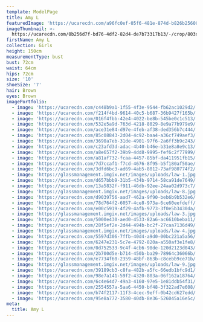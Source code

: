 ```yaml
---
template: ModelPage
title: Amy L
featuredImage: 'https://ucarecdn.com/a96fc0ef-05f6-481e-874d-b826b25600dd/'
imageThumbnail: >-
  https://ucarecdn.com/0b256d7f-bd76-4df2-82d4-de7b73317b13/-/crop/803x1124/283,0/-/preview/
firstName: Amy L
collection: Girls
height: 150cm
measurementType: bust
bust: 72cm
waist: 64cm
hips: 72cm
size: '10'
shoeSize: '7'
hair: Brown
eyes: Brown
imagePortfolio:
  - image: 'https://ucarecdn.com/c448b9a1-1f55-4f3e-9544-fb62ac1029d2/'
  - image: 'https://ucarecdn.com/f214f4bd-9614-40c5-b687-36b9427f165b/'
  - image: 'https://ucarecdn.com/016f4fbb-42e4-4022-be8b-545be0c1c513/'
  - image: 'https://ucarecdn.com/532e5a9d-763d-4218-8029-8e9a77b979e9/'
  - image: 'https://ucarecdn.com/ace31e84-d97e-4feb-af38-ded356b7c444/'
  - image: 'https://ucarecdn.com/85c08843-2d04-4c92-baa4-a36cf749aef3/'
  - image: 'https://ucarecdn.com/3690a7eb-31de-4901-97f6-2a6ff3b9c243/'
  - image: 'https://ucarecdn.com/c23afd3d-adac-4b40-b46e-b31e8a8e9c13/'
  - image: 'https://ucarecdn.com/a8e657f2-39b9-4dd8-9995-fef6c2f77999/'
  - image: 'https://ucarecdn.com/a81af732-fcaa-4457-85bf-da411951fb15/'
  - image: 'https://ucarecdn.com/7d7ccaf1-f7cd-4676-8f95-b5f180af50ae/'
  - image: 'https://ucarecdn.com/3dfd6bc3-ad69-4ab5-8012-73af980774f2/'
  - image: 'https://glassmanagement.imgix.net/images/uploads/law-1.jpg'
  - image: 'https://ucarecdn.com/d657bbb9-31b5-434b-9714-58ca91de7649/'
  - image: 'https://ucarecdn.com/13a5832f-f911-46db-92ee-24aa02d973c7/'
  - image: 'https://glassmanagement.imgix.net/images/uploads/law-8.jpg'
  - image: 'https://ucarecdn.com/d9039756-aad7-462a-9f90-beb6b9b532e6/'
  - image: 'https://ucarecdn.com/78d764f2-6057-4ce8-973a-6ce60eefdeff/'
  - image: 'https://ucarecdn.com/e00c5919-4f29-4afb-9773-3f0e5b3430da/'
  - image: 'https://glassmanagement.imgix.net/images/uploads/law-3.jpg'
  - image: 'https://ucarecdn.com/5000e430-aed0-4533-82a6-ac6610beba11/'
  - image: 'https://ucarecdn.com/28f5ef2e-2d44-494b-bc2f-27caa7136d49/'
  - image: 'https://glassmanagement.imgix.net/images/uploads/law-4.jpg'
  - image: 'https://ucarecdn.com/5597d306-7ffb-40d4-a9d0-00bc221a5a56/'
  - image: 'https://ucarecdn.com/6247e231-5c7e-4792-820a-a550af3e1fe8/'
  - image: 'https://ucarecdn.com/0d752533-9c4f-4cb6-98de-120d2123d043/'
  - image: 'https://ucarecdn.com/2b700d5e-b714-450b-ba29-78964c36066b/'
  - image: 'https://ucarecdn.com/e7734f60-2359-48bf-863b-c8cebb9ce71b/'
  - image: 'https://glassmanagement.imgix.net/images/uploads/law-9.jpg'
  - image: 'https://ucarecdn.com/39189cb3-c8fa-482b-a5fc-66edb1bfc9d1/'
  - image: 'https://ucarecdn.com/98e7a141-59f2-4320-803a-06f162a18764/'
  - image: 'https://ucarecdn.com/6c4e64d7-49a3-4160-97e5-1e81ddb54f31/'
  - image: 'https://ucarecdn.com/2554557a-5aa6-4450-bf48-3f322ad7e608/'
  - image: 'https://ucarecdn.com/b74f2117-11f3-4cec-9eff-0b42cd627edd/'
  - image: 'https://ucarecdn.com/95e8a772-3580-40db-8e36-526045a16e5c/'
meta:
  title: Amy L
---
```


